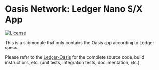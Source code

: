 # Oasis Network: Ledger Nano S/X App
[![License](https://img.shields.io/badge/License-Apache%202.0-blue.svg)](https://opensource.org/licenses/Apache-2.0)

This is a submodule that only contains the Oasis app according to Ledger specs.

Please refer to the [Ledger-Oasis](https://github.com/zondax/ledger-oasis) for the complete source code, build instructions, etc. (unit tests, integration tests, documentation, etc.)
